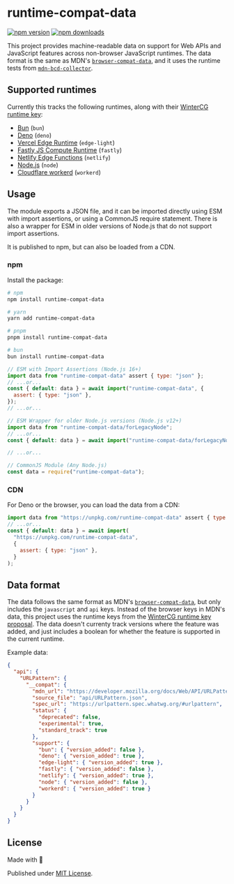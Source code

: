# runtime-compat-data

[![npm version][npm-version-src]][npm-version-href]
[![npm downloads][npm-downloads-src]][npm-downloads-href]

<!-- [![bundle][bundle-src]][bundle-href] -->
<!-- [![Codecov][codecov-src]][codecov-href] -->

This project provides machine-readable data on support for Web APIs and JavaScript features across non-browser JavaScript runtimes. The data format is the same as MDN's [`browser-compat-data`](https://github.com/mdn/browser-compat-data/), and it uses the runtime tests from [`mdn-bcd-collector`](https://github.com/openwebdocs/mdn-bcd-collector/).

## Supported runtimes

Currently this tracks the following runtimes, along with their [WinterCG runtime key](https://runtime-keys.proposal.wintercg.org/):

- [Bun](https://bun.sh/) (`bun`)
- [Deno](https://deno.land/) (`deno`)
- [Vercel Edge Runtime](https://edge-runtime.vercel.app/) (`edge-light`)
- [Fastly JS Compute Runtime](https://github.com/fastly/js-compute-runtime) (`fastly`)
- [Netlify Edge Functions](https://docs.netlify.com/edge-functions/overview/) (`netlify`)
- [Node.js](https://nodejs.org/) (`node`)
- [Cloudflare workerd](https://github.com/cloudflare/workerd) (`workerd`)

## Usage

The module exports a JSON file, and it can be imported directly using ESM with import assertions, or using a CommonJS require statement. There is also a wrapper for ESM in older versions of Node.js that do not support import assertions.

It is published to npm, but can also be loaded from a CDN.

### npm

Install the package:

```sh
# npm
npm install runtime-compat-data

# yarn
yarn add runtime-compat-data

# pnpm
pnpm install runtime-compat-data

# bun
bun install runtime-compat-data
```

```js
// ESM with Import Assertions (Node.js 16+)
import data from "runtime-compat-data" assert { type: "json" };
// ...or...
const { default: data } = await import("runtime-compat-data", {
  assert: { type: "json" },
});
// ...or...

// ESM Wrapper for older Node.js versions (Node.js v12+)
import data from "runtime-compat-data/forLegacyNode";
// ...or...
const { default: data } = await import("runtime-compat-data/forLegacyNode");

// ...or...

// CommonJS Module (Any Node.js)
const data = require("runtime-compat-data");
```

### CDN

For Deno or the browser, you can load the data from a CDN:

```js
import data from "https://unpkg.com/runtime-compat-data" assert { type: "json" };
// ...or...
const { default: data } = await import(
  "https://unpkg.com/runtime-compat-data",
  {
    assert: { type: "json" },
  }
);
```

## Data format

The data follows the same format as MDN's [`browser-compat-data`](https://github.com/mdn/browser-compat-data), but only includes the `javascript` and `api` keys. Instead of the browser keys in MDN's data, this project uses the runtime keys from the [WinterCG runtime key proposal](https://runtime-keys.proposal.wintercg.org/). The data doesn't currenty track versions where the feature was added, and just includes a boolean for whether the feature is supported in the current runtime.

Example data:

```json
{
  "api": {
    "URLPattern": {
      "__compat": {
        "mdn_url": "https://developer.mozilla.org/docs/Web/API/URLPattern",
        "source_file": "api/URLPattern.json",
        "spec_url": "https://urlpattern.spec.whatwg.org/#urlpattern",
        "status": {
          "deprecated": false,
          "experimental": true,
          "standard_track": true
        },
        "support": {
          "bun": { "version_added": false },
          "deno": { "version_added": true },
          "edge-light": { "version_added": true },
          "fastly": { "version_added": false },
          "netlify": { "version_added": true },
          "node": { "version_added": false },
          "workerd": { "version_added": true }
        }
      }
    }
  }
}
```

## License

Made with 💛

Published under [MIT License](./LICENSE).

<!-- Badges -->

[npm-version-src]: https://img.shields.io/npm/v/runtime-compat-data?style=flat&colorA=18181B&colorB=F0DB4F
[npm-version-href]: https://npmjs.com/package/runtime-compat-data
[npm-downloads-src]: https://img.shields.io/npm/dm/runtime-compat-data?style=flat&colorA=18181B&colorB=F0DB4F
[npm-downloads-href]: https://npmjs.com/package/runtime-compat-data

<!-- [codecov-src]: https://img.shields.io/codecov/c/gh/unjs/runtime-compat-data/main?style=flat&colorA=18181B&colorB=F0DB4F
[codecov-href]: https://codecov.io/gh/unjs/runtime-compat-data

[bundle-src]: https://img.shields.io/bundlephobia/minzip/runtime-compat-data?style=flat&colorA=18181B&colorB=F0DB4F
[bundle-href]: https://bundlephobia.com/result?p=runtime-compat-data -->
